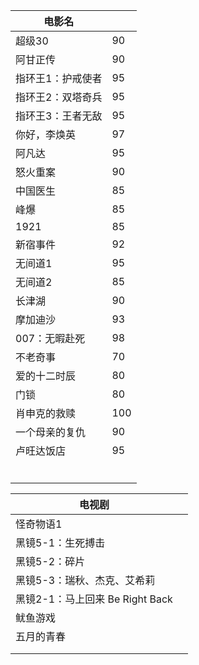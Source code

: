 | 电影名            |      |
| ----------------- | ---- |
| 超级30            | 90   |
| 阿甘正传          | 90   |
| 指环王1：护戒使者 | 95   |
| 指环王2：双塔奇兵 | 95   |
| 指环王3：王者无敌 | 95   |
| 你好，李焕英      | 97   |
| 阿凡达            | 95   |
| 怒火重案          | 90   |
| 中国医生          | 85   |
| 峰爆              | 85   |
| 1921              | 85   |
| 新宿事件          | 92   |
| 无间道1           | 95   |
| 无间道2           | 85   |
| 长津湖            | 90   |
| 摩加迪沙          | 93   |
| 007：无暇赴死     | 98   |
| 不老奇事          | 70   |
| 爱的十二时辰      | 80   |
| 门锁              | 80   |
| 肖申克的救赎      | 100  |
| 一个母亲的复仇    | 90   |
| 卢旺达饭店        | 95   |
|                   |      |
|                   |      |
|                   |      |
|                   |      |
|                   |      |
|                   |      |



| 电视剧                          |      |
| ------------------------------- | ---- |
| 怪奇物语1                       |      |
| 黑镜5-1：生死搏击               |      |
| 黑镜5-2：碎片                   |      |
| 黑镜5-3：瑞秋、杰克、艾希莉     |      |
| 黑镜2-1：马上回来 Be Right Back |      |
| 鱿鱼游戏                        |      |
| 五月的青春                      |      |
|                                 |      |
|                                 |      |

